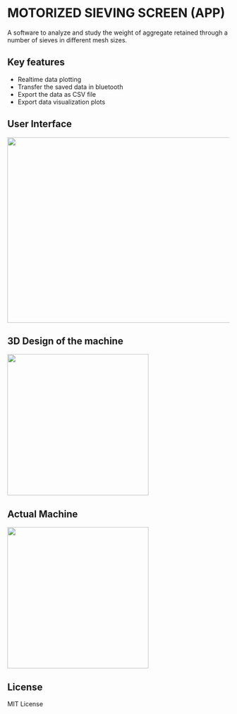 # MOTORIZED SIEVING SCREEN (APP)

A software to analyze and study the weight of aggregate retained through a number of sieves in different mesh sizes.<br/>

## Key features
  * Realtime data plotting
  * Transfer the saved data in bluetooth
  * Export the data as CSV file
  * Export data visualization plots
  
## User Interface
<img src="https://drive.google.com/uc?export=view&id=1GAGUZ87T12zj1Kv2tPqSn8ZJeXgupfHm" width="720" height="420" /><br/>

## 3D Design of the machine
<img src="https://drive.google.com/uc?export=view&id=1dFyHSdInY04tRF6dsMxBrYZbqkNsWllv" height="320" /><br/>

## Actual Machine
<img src="https://drive.google.com/uc?export=view&id=12PzujWjuYShl_iQ2XT2qfxln4_BsrzOw" height="320" /><br/>

## License
MIT License
